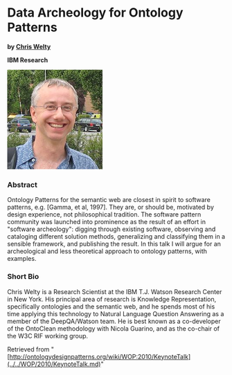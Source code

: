 #   Data Archeology for Ontology Patterns


__by  [Chris Welty](../../User/ChrisWelty.md "User:ChrisWelty")__  

__IBM Research__


[![Image:Chris.jpg](../../images/d/dd/Chris.jpg)](../../Image/Chris.jpg.md "Image:Chris.jpg")



###   Abstract


Ontology Patterns for the semantic web are closest in spirit to software patterns, e.g. [Gamma, et al, 1997]. They are, or should be, motivated by design experience, not philosophical tradition. The software pattern community was launched into prominence as the result of an effort in "software archeology": digging through existing software, observing and cataloging different solution methods, generalizing and classifying them in a sensible framework, and publishing the result. In this talk I will argue for an archeological and less theoretical approach to ontology patterns, with examples.



###   Short Bio


Chris Welty is a Research Scientist at the IBM T.J. Watson Research Center in New York. His principal area of research is Knowledge Representation, specifically ontologies and the semantic web, and he spends most of his time applying this technology to Natural Language Question Answering as a member of the DeepQA/Watson team. He is best known as a co-developer of the OntoClean methodology with Nicola Guarino, and as the co-chair of the W3C RIF working group.





Retrieved from "[http://ontologydesignpatterns.org/wiki/WOP:2010/KeynoteTalk](../../WOP/2010/KeynoteTalk.md)"